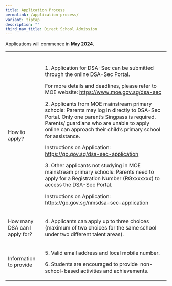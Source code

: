 ```yaml
---
title: Application Process
permalink: /application-process/
variant: tiptap
description: ""
third_nav_title: Direct School Admission
---
```

<p>Applications will commence in <strong>May 2024.</strong>
</p>
<table>
<tbody>
<tr>
<td rowspan="1" colspan="1">
<p></p>
</td>
<td rowspan="1" colspan="1">
<p></p>
</td>
</tr>
<tr>
<td rowspan="1" colspan="1">
<p>How to apply?</p>
</td>
<td rowspan="1" colspan="1">
<p>1. Application for DSA-Sec can be submitted through the online DSA-Sec
Portal.&nbsp;</p>
<p>For more details and deadlines, please refer to MOE website: <a href="https://www.moe.gov.sg/dsa-sec" rel="noopener noreferrer nofollow" target="_blank"><u>https://www.moe.gov.sg/dsa-sec</u></a>
</p>
<p>2. Applicants from MOE mainstream primary schools: Parents may log in
directly to DSA-Sec Portal. Only one parent’s Singpass is required. Parents/
guardians who are unable to apply online can approach their child’s primary
school for assistance.</p>
<p></p>
<p>Instructions on Application: <a href="https://www.moe.gov.sg/dsa-sec" rel="noopener noreferrer nofollow" target="_blank"><u>https://go.gov.sg/dsa-sec-application</u></a>
</p>
<p></p>
<p>3. Other applicants not studying in MOE mainstream primary schools: Parents
need to apply for a Registration Number (RGxxxxxxx) to access the DSA-Sec
Portal.</p>
<p></p>
<p>Instructions on Application: <a href="https://go.gov.sg/apply-dsa-sec-nms" rel="noopener noreferrer nofollow" target="_blank"><u>https://go.gov.sg/nmsdsa-sec-application</u></a>
</p>
<p></p>
</td>
</tr>
<tr>
<td rowspan="1" colspan="1">
<p>How many DSA can I apply for?</p>
</td>
<td rowspan="1" colspan="1">
<p>4. Applicants can apply up to three choices (maximum of two choices for
the same school under two different talent areas).</p>
</td>
</tr>
<tr>
<td rowspan="1" colspan="1">
<p>Information to provide</p>
</td>
<td rowspan="1" colspan="1">
<p>5. Valid email address and local mobile number.&nbsp;</p>
<p>6. Students are encouraged to provide&nbsp; non-school-based activities
and achievements.</p>
</td>
</tr>
</tbody>
</table>
<h4></h4>
<p></p>